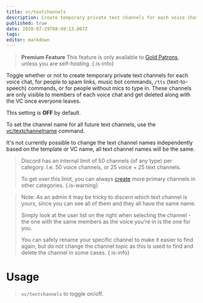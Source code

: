 ```yaml
---
title: vc/textchannels
description: Create temporary private text channels for each voice chat
published: true
date: 2020-07-29T08:49:13.007Z
tags:
editor: markdown
---
```


> **Premium Feature**
> This feature is only available to [Gold Patrons](https://www.patreon.com/pixaal), unless you are self-hosting.
{.is-info}


Toggle whether or not to create temporary private text channels for each voice chat, for people to spam links, music bot commands, `/tts` (text-to-speech) commands, or for people without mics to type in. These channels are only visible to members of each voice chat and get deleted along with the VC once everyone leaves.

This setting is **OFF** by default.

To set the channel name for all future text channels, use the [vc/textchannelname](/commands/textchannelname) command.

It's not currently possible to change the text channel names independently based on the template or VC name, all text channel names will be the same.

> Discord has an internal limit of 50 channels (of any type) per category. I.e. 50 voice channels, or 25 voice + 25 text channels.
>
> To get over this limit, you can always [create](/commands/create) more primary channels in other categories.
{.is-warning}

> Note: As an admin it may be tricky to discern which text channel is yours, since you can see all of them and they all have the same name.
>
> Simply look at the user list on the right when selecting the channel - the one with the same members as the voice you're in is the one for you.
>
> You can safely rename your specific channel to make it easier to find again, but do not change the channel topic as this is used to find and delete the channel in some cases.
{.is-info}

# Usage

> `vc/textchannels` to toggle on/off.